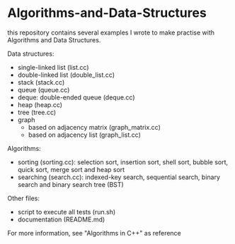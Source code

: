 # Algorithms-and-Data-Structures

this repository contains several examples I wrote to make practise with Algorithms and Data Structures.

Data structures:
* single-linked list (list.cc)
* double-linked list (double_list.cc)
* stack (stack.cc)
* queue (queue.cc)
* deque: double-ended queue (deque.cc)
* heap (heap.cc)
* tree (tree.cc)
* graph
  * based on adjacency matrix (graph_matrix.cc)
  * based on adjacency list (graph_list.cc)

Algorithms:
* sorting (sorting.cc): selection sort, insertion sort, shell sort, bubble sort, quick sort, merge sort and heap sort
* searching (search.cc): indexed-key search, sequential search, binary search and binary search tree (BST)

Other files:
* script to execute all tests (run.sh)
* documentation (README.md)

For more information, see "Algorithms in C++" as reference
